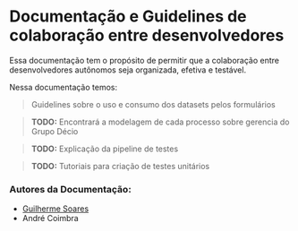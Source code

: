 # Documentação e Guidelines de colaboração entre desenvolvedores


Essa documentação tem o propósito de permitir que a colaboração entre desenvolvedores autônomos seja organizada, efetiva e testável.

Nessa documentação temos:
> Guidelines sobre o uso e consumo dos datasets pelos formulários

> **TODO:** Encontrará a modelagem de cada processo sobre gerencia do Grupo Décio

> **TODO:** Explicação da pipeline de testes

> **TODO:** Tutoriais para criação de testes unitários

### Autores da Documentação:

- [Guilherme Soares](https://github.com/guisoaresdev)
- André Coimbra
